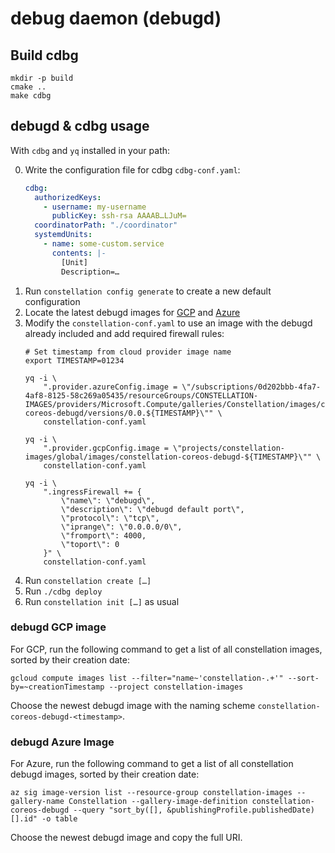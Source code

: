 # debug daemon (debugd)

## Build cdbg

```
mkdir -p build
cmake ..
make cdbg
```

## debugd & cdbg usage

With `cdbg` and `yq` installed in your path:

0. Write the configuration file for cdbg `cdbg-conf.yaml`:
   ```yaml
   cdbg:
     authorizedKeys:
       - username: my-username
         publicKey: ssh-rsa AAAAB…LJuM=
     coordinatorPath: "./coordinator"
     systemdUnits:
       - name: some-custom.service
         contents: |-
           [Unit]
           Description=…
   ```
1. Run `constellation config generate` to create a new default configuration
2. Locate the latest debugd images for [GCP](#debugd-gcp-image) and [Azure](#debugd-azure-image)
3. Modify the `constellation-conf.yaml` to use an image with the debugd already included and add required firewall rules:
   ```shell-session
   # Set timestamp from cloud provider image name
   export TIMESTAMP=01234

   yq -i \
       ".provider.azureConfig.image = \"/subscriptions/0d202bbb-4fa7-4af8-8125-58c269a05435/resourceGroups/CONSTELLATION-IMAGES/providers/Microsoft.Compute/galleries/Constellation/images/constellation-coreos-debugd/versions/0.0.${TIMESTAMP}\"" \
       constellation-conf.yaml

   yq -i \
       ".provider.gcpConfig.image = \"projects/constellation-images/global/images/constellation-coreos-debugd-${TIMESTAMP}\"" \
       constellation-conf.yaml

   yq -i \
       ".ingressFirewall += {
           \"name\": \"debugd\",
           \"description\": \"debugd default port\",
           \"protocol\": \"tcp\",
           \"iprange\": \"0.0.0.0/0\",
           \"fromport\": 4000,
           \"toport\": 0
       }" \
       constellation-conf.yaml
   ```
4. Run `constellation create […]`
5. Run `./cdbg deploy`
6.  Run `constellation init […]` as usual


### debugd GCP image

For GCP, run the following command to get a list of all constellation images, sorted by their creation date:
```
gcloud compute images list --filter="name~'constellation-.+'" --sort-by=~creationTimestamp --project constellation-images
```
Choose the newest debugd image with the naming scheme `constellation-coreos-debugd-<timestamp>`.

### debugd Azure Image

For Azure, run the following command to get a list of all constellation debugd images, sorted by their creation date:
```
az sig image-version list --resource-group constellation-images --gallery-name Constellation --gallery-image-definition constellation-coreos-debugd --query "sort_by([], &publishingProfile.publishedDate)[].id" -o table
```
Choose the newest debugd image and copy the full URI.
